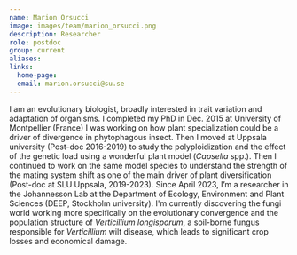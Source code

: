 ```yaml
---
name: Marion Orsucci
image: images/team/marion_orsucci.png
description: Researcher
role: postdoc
group: current
aliases:
links:
  home-page:
  email: marion.orsucci@su.se
---
```


I am an evolutionary biologist, broadly interested in trait variation and adaptation of organisms. I completed my PhD in Dec. 2015 at University of Montpellier (France) I was working on how plant specialization could be a driver of divergence in phytophagous insect. Then I moved at Uppsala university (Post-doc 2016-2019) to study the polyploidization and the effect of the genetic load using a wonderful plant model (_Capsella_ spp.). Then I continued to work on the same model species to understand the strength of the mating system shift as one of the main driver of plant diversification (Post-doc at SLU Uppsala, 2019-2023). Since April 2023, I’m a researcher in the Johannesson Lab at the Department of Ecology, Environment and Plant Sciences (DEEP, Stockholm university). I'm currently discovering the fungi world working more specifically on the evolutionary convergence and the population structure of _Verticillium longisporum_, a soil-borne fungus responsible for _Verticillium_ wilt disease, which leads to significant crop losses and economical damage.